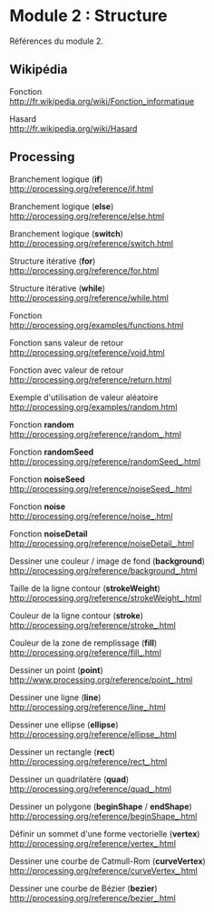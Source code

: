# Module 2 : Structure

Références du module 2.

## Wikipédia

Fonction  
http://fr.wikipedia.org/wiki/Fonction_informatique

Hasard  
http://fr.wikipedia.org/wiki/Hasard

## Processing

Branchement logique (**if**)  
http://processing.org/reference/if.html

Branchement logique (**else**)  
http://processing.org/reference/else.html

Branchement logique (**switch**)  
http://processing.org/reference/switch.html

Structure itérative (**for**)  
http://processing.org/reference/for.html

Structure itérative (**while**)  
http://processing.org/reference/while.html

Fonction  
http://processing.org/examples/functions.html

Fonction sans valeur de retour  
http://processing.org/reference/void.html

Fonction avec valeur de retour  
http://processing.org/reference/return.html

Exemple d'utilisation de valeur aléatoire  
http://processing.org/examples/random.html

Fonction **random**  
http://processing.org/reference/random_.html

Fonction **randomSeed**  
http://processing.org/reference/randomSeed_.html

Fonction **noiseSeed**  
http://processing.org/reference/noiseSeed_.html

Fonction **noise**  
http://processing.org/reference/noise_.html

Fonction **noiseDetail**  
http://processing.org/reference/noiseDetail_.html

Dessiner une couleur / image de fond (**background**)  
http://processing.org/reference/background_.html

Taille de la ligne contour (**strokeWeight**)  
http://processing.org/reference/strokeWeight_.html

Couleur de la ligne contour (**stroke**)  
http://processing.org/reference/stroke_.html

Couleur de la zone de remplissage (**fill**)  
http://processing.org/reference/fill_.html

Dessiner un point (**point**)  
http://www.processing.org/reference/point_.html

Dessiner une ligne (**line**)  
http://processing.org/reference/line_.html

Dessiner une ellipse (**ellipse**)  
http://processing.org/reference/ellipse_.html

Dessiner un rectangle (**rect**)  
http://processing.org/reference/rect_.html

Dessiner un quadrilatère (**quad**)  
http://processing.org/reference/quad_.html

Dessiner un polygone (**beginShape** / **endShape**)  
http://processing.org/reference/beginShape_.html

Définir un sommet d'une forme vectorielle (**vertex**)  
http://processing.org/reference/vertex_.html

Dessiner une courbe de Catmull-Rom (**curveVertex**)  
http://processing.org/reference/curveVertex_.html

Dessiner une courbe de Bézier (**bezier**)  
http://processing.org/reference/bezier_.html
